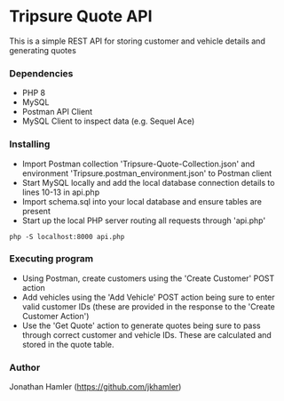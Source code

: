 # Tripsure Quote API

This is a simple REST API for storing customer and vehicle details and generating quotes

### Dependencies

* PHP 8
* MySQL
* Postman API Client
* MySQL Client to inspect data (e.g. Sequel Ace)

### Installing

* Import Postman collection 'Tripsure-Quote-Collection.json' and environment 'Tripsure.postman_environment.json' to Postman client
* Start MySQL locally and add the local database connection details to lines 10-13 in api.php
* Import schema.sql into your local database and ensure tables are present
* Start up the local PHP server routing all requests through 'api.php'

```
php -S localhost:8000 api.php
```

### Executing program

* Using Postman, create customers using the 'Create Customer' POST action
* Add vehicles using the 'Add Vehicle' POST action being sure to enter valid customer IDs
  (these are provided in the response to the 'Create Customer Action')
* Use the 'Get Quote' action to generate quotes being sure to pass through correct customer and vehicle IDs. These are
  calculated and stored in the quote table.

### Author

Jonathan Hamler
(https://github.com/jkhamler)

